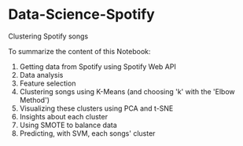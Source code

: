 # Data-Science-Spotify
Clustering Spotify songs

To summarize the content of this Notebook:
1. Getting data from Spotify using Spotify Web API
2. Data analysis
3. Feature selection
4. Clustering songs using K-Means (and choosing 'k' with the 'Elbow Method')
5. Visualizing these clusters using PCA and t-SNE
6. Insights about each cluster 
7. Using SMOTE to balance data
8. Predicting, with SVM, each songs' cluster
